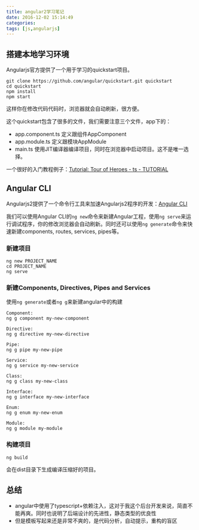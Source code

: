 ```yaml
---
title: angular2学习笔记
date: 2016-12-02 15:14:49
categories:
tags: [js,angularjs]
---
```


## 搭建本地学习环境
Angularjs官方提供了一个用于学习的quickstart项目。

```
git clone https://github.com/angular/quickstart.git quickstart
cd quickstart
npm install
npm start
```

这样你在修改代码代码时，浏览器就会自动刷新，很方便。

这个quickstart包含了很多的文件，我们需要注意三个文件，app下的：

- app.component.ts 定义跟组件AppComponent
- app.module.ts 定义跟模块AppModule
- main.ts 使用JIT编译器编译项目，同时在浏览器中启动项目。这不是唯一选择。

一个很好的入门教程例子：[Tutorial: Tour of Heroes - ts - TUTORIAL](https://angular.io/docs/ts/latest/tutorial/)

## Angular CLI
Angularjs2提供了一个命令行工具来加速Angularjs2程序的开发：[Angular CLI](https://cli.angular.io/)

我们可以使用Angular CLI的`ng new`命令来新建Angular工程，使用`ng serve`来运行调试程序，你的修改浏览器会自动刷新。同时还可以使用`ng generate`命令来快速新建components, routes, services, pipes等。

### 新建项目

```
ng new PROJECT_NAME
cd PROJECT_NAME
ng serve
```

### 新建Components, Directives, Pipes and Services
使用`ng generate`或者`ng g`来新建angular中的构建

```
Component:
ng g component my-new-component

Directive:
ng g directive my-new-directive

Pipe:
ng g pipe my-new-pipe

Service:
ng g service my-new-service

Class:
ng g class my-new-class

Interface:
ng g interface my-new-interface

Enum:
ng g enum my-new-enum

Module:
ng g module my-module
```

### 构建项目

```
ng build
```

会在dist目录下生成编译压缩好的项目。

## 总结
- angular中使用了typescript+依赖注入，这对于我这个后台开发来说，简直不能再爽。同时也说明了后端设计的先进性，静态类型的优良性
- 但是模板写起来还是非常不爽的，是代码分析，自动提示，重构的盲区